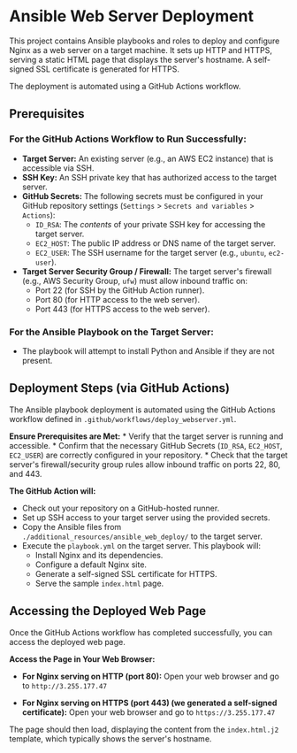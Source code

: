 # Ansible Web Server Deployment

This project contains Ansible playbooks and roles to deploy and configure Nginx as a web server on a target machine. It sets up HTTP and HTTPS, serving a static HTML page that displays the server's hostname. A self-signed SSL certificate is generated for HTTPS.

The deployment is automated using a GitHub Actions workflow.

## Prerequisites

### For the GitHub Actions Workflow to Run Successfully:

*   **Target Server:** An existing server (e.g., an AWS EC2 instance) that is accessible via SSH.
*   **SSH Key:** An SSH private key that has authorized access to the target server.
*   **GitHub Secrets:** The following secrets must be configured in your GitHub repository settings (`Settings` > `Secrets and variables` > `Actions`):
    *   `ID_RSA`: The *contents* of your private SSH key for accessing the target server.
    *   `EC2_HOST`: The public IP address or DNS name of the target server.
    *   `EC2_USER`: The SSH username for the target server (e.g., `ubuntu`, `ec2-user`).
*   **Target Server Security Group / Firewall:** The target server's firewall (e.g., AWS Security Group, `ufw`) must allow inbound traffic on:
    *   Port 22 (for SSH by the GitHub Action runner).
    *   Port 80 (for HTTP access to the web server).
    *   Port 443 (for HTTPS access to the web server).

### For the Ansible Playbook on the Target Server:
*   The playbook will attempt to install Python and Ansible if they are not present.

## Deployment Steps (via GitHub Actions)

The Ansible playbook deployment is automated using the GitHub Actions workflow defined in `.github/workflows/deploy_webserver.yml`.

**Ensure Prerequisites are Met:**
    *   Verify that the target server is running and accessible.
    *   Confirm that the necessary GitHub Secrets (`ID_RSA`, `EC2_HOST`, `EC2_USER`) are correctly configured in your repository.
    *   Check that the target server's firewall/security group rules allow inbound traffic on ports 22, 80, and 443.

**The GitHub Action will:**
*   Check out your repository on a GitHub-hosted runner.
*   Set up SSH access to your target server using the provided secrets.
*   Copy the Ansible files from `./additional_resources/ansible_web_deploy/` to the target server.
*   Execute the `playbook.yml` on the target server. This playbook will:
    *   Install Nginx and its dependencies.
    *   Configure a default Nginx site.
    *   Generate a self-signed SSL certificate for HTTPS.
    *   Serve the sample `index.html` page.

## Accessing the Deployed Web Page

Once the GitHub Actions workflow has completed successfully, you can access the deployed web page.

**Access the Page in Your Web Browser:**
*   **For Nginx serving on HTTP (port 80):**
    Open your web browser and go to `http://3.255.177.47`

*   **For Nginx serving on HTTPS (port 443) (we generated a self-signed certificate):**
    Open your web browser and go to `https://3.255.177.47`

The page should then load, displaying the content from the `index.html.j2` template, which typically shows the server's hostname.

